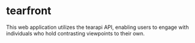# tearfront
This web application utilizes the tearapi API, enabling users to engage with individuals who hold contrasting viewpoints to their own.
